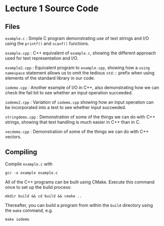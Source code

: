 # Lecture 1 Source Code

## Files

`example.c`
: Simple C program demonstrating use of text strings and I/O using the
`printf()` and `scanf()` functions.

`example.cpp`
: C++ equivalent of `example.c`, showing the different approach used for
text representation and I/O.

`example2.cpp`
: Equivalent program to `example.cpp`, showing how a `using namespace`
statement allows us to omit the tedious `std::` prefix when using elements
of the standard library in our code.

`iodemo.cpp`
: Another example of I/O in C++, also demonstrating how we can check the
fail bit to see whether an input operation succeeded.

`iodemo2.cpp`
: Variation of `iodemo.cpp` showing how an input operation can be incorporated
into a test to see whether input succeeded.

`stringdemo.cpp`
: Demonstration of some of the things we can do with C++ strings, showing
that text handling is much easier in C++ than in C.

`vecdemo.cpp`
: Demonstration of some of the things we can do with C++ vectors.

## Compiling

Compile `example.c` with

    gcc -o example example.c

All of the C++ programs can be built using CMake. Execute this command
once to set up the build process:

    mkdir build && cd build && cmake ..

Thereafter, you can build a program from within the `build` directory
using the `make` command, e.g.

    make iodemo
